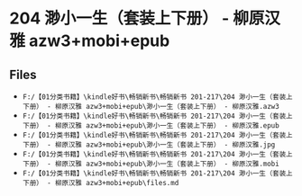 # 204 渺小一生（套装上下册） - 柳原汉雅 azw3+mobi+epub

## Files

- `F:/【01分类书籍】\kindle好书\畅销新书\畅销新书 201-217\204 渺小一生（套装上下册） - 柳原汉雅 azw3+mobi+epub\渺小一生（套装上下册） - 柳原汉雅.azw3`
- `F:/【01分类书籍】\kindle好书\畅销新书\畅销新书 201-217\204 渺小一生（套装上下册） - 柳原汉雅 azw3+mobi+epub\渺小一生（套装上下册） - 柳原汉雅.epub`
- `F:/【01分类书籍】\kindle好书\畅销新书\畅销新书 201-217\204 渺小一生（套装上下册） - 柳原汉雅 azw3+mobi+epub\渺小一生（套装上下册） - 柳原汉雅.jpg`
- `F:/【01分类书籍】\kindle好书\畅销新书\畅销新书 201-217\204 渺小一生（套装上下册） - 柳原汉雅 azw3+mobi+epub\渺小一生（套装上下册） - 柳原汉雅.mobi`
- `F:/【01分类书籍】\kindle好书\畅销新书\畅销新书 201-217\204 渺小一生（套装上下册） - 柳原汉雅 azw3+mobi+epub\files.md`
